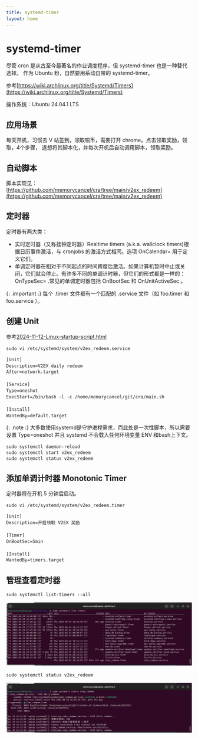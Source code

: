 ```yaml
---
title: systemd-timer
layout: home
---
```


# systemd-timer

尽管 cron 是从古至今最著名的作业调度程序，但 systemd-timer 也是一种替代选择。
作为 Ubuntu 粉，自然要用系动自带的 systemd-timer。

参考[https://wiki.archlinux.org/title/Systemd/Timers](https://wiki.archlinux.org/title/Systemd/Timers)

操作系统：Ubuntu 24.04.1 LTS

## 应用场景

每天开机，习惯去 V 站签到，领取铜币，需要打开 chrome，点击领取奖励，领取，4个步骤，
遂想将其脚本化，并每次开机后自动调用脚本，领取奖励。


## 自动脚本

脚本实现见：[https://github.com/memorycancel/cra/tree/main/v2ex_redeem](https://github.com/memorycancel/cra/tree/main/v2ex_redeem)

## 定时器

定时器有两大类：

+ 实时定时器（又称挂钟定时器）Realtime timers (a.k.a. wallclock timers)根据日历事件激活，与 cronjobs 的激活方式相同。选项 OnCalendar= 用于定义它们。
+ 单调定时器在相对于不同起点的时间跨度后激活。如果计算机暂时中止或关闭，它们就会停止。有许多不同的单调计时器，但它们的形式都是一样的： OnTypeSec= .常见的单调定时器包括 OnBootSec 和 OnUnitActiveSec 。

{: .important :}
每个 .timer 文件都有一个匹配的 .service 文件（如 foo.timer 和 foo.service ）。

## 创建 Unit

参考[2024-11-12-Linux-startup-script.html](2024-11-12-Linux-startup-script.html)

```shell
sudo vi /etc/systemd/system/v2ex_redeem.service
```

```xml
[Unit]
Description=V2EX daily redeem
After=network.target

[Service]
Type=oneshot
ExecStart=/bin/bash -l -c /home/memorycancel/git/cra/main.sh

[Install]
WantedBy=default.target
```

{: .note :}
大多数使用systemd是守护进程需求，而此处是一次性脚本，所以需要设置 Type=oneshot
并且 systemd 不会载入任何环境变量 ENV 和bash上下文。

```shell
sudo systemctl daemon-reload
sudo systemctl start v2ex_redeem
sudo systemctl status v2ex_redeem
```

## 添加单调计时器 Monotonic Timer

定时器将在开机 5 分钟后启动。

```shell
sudo vi /etc/systemd/system/v2ex_redeem.timer
```

```xml
[Unit]
Description=开启领取 V2EX 奖励

[Timer]
OnBootSec=5min

[Install]
WantedBy=timers.target
```

## 管理查看定时器

```shell
sudo systemctl list-timers --all
```
![1](assets/images/2025-04-24/1.png)

```shell
sudo systemctl status v2ex_redeem
```
![2](assets/images/2025-04-24/2.png)

